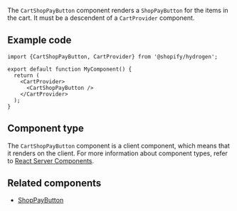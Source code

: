<!-- This file is generated from the source code. Edit the files in /packages/hydrogen/src/components/CartShopPayButton and run 'yarn generate-docs' at the root of this repo. -->

The `CartShopPayButton` component renders a `ShopPayButton` for the items in the cart.
It must be a descendent of a `CartProvider` component.

## Example code

```tsx
import {CartShopPayButton, CartProvider} from '@shopify/hydrogen';

export default function MyComponent() {
  return (
    <CartProvider>
      <CartShopPayButton />
    </CartProvider>
  );
}
```

## Component type

The `CartShopPayButton` component is a client component, which means that it renders on the client. For more information about component types, refer to [React Server Components](/api/hydrogen/framework/react-server-components).

## Related components

- [ShopPayButton](/api/hydrogen/components/primitive/shoppaybutton)
